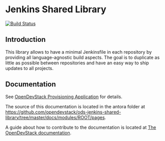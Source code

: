 # Jenkins Shared Library

[![Build Status](https://api.travis-ci.com/opendevstack/ods-jenkins-shared-library.svg?branch=master)](https://travis-ci.com/opendevstack/ods-jenkins-shared-library)

## Introduction

This library allows to have a minimal Jenkinsfile in each repository by providing all language-agnostic build aspects. The goal is to duplicate as little as possible between repositories and have an easy way to ship updates to all projects.

## Documentation
See [OpenDevStack Provisioning Application](https://www.opendevstack.org/ods-documentation/ods-jenkins-shared-library/latest/index.html) for details.
 
The source of this documentation is located in the antora folder at https://github.com/opendevstack/ods-jenkins-shared-library/tree/master/docs/modules/ROOT/pages. 

A guide about how to contribute to the documentation is located at [The OpenDevStack documentation](https://www.opendevstack.org/ods-documentation/common/latest/documentation.html).
